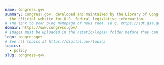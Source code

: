 ```yaml
---
name: Congress.gov
summary: Congress.gov, developed and maintained by the Library of Congress, is
  the official website for U.S. federal legislative information.
# The link to your blog homepage or news feed. (e.g. https://18f.gsa.gov/)
domain: https://www.congress.gov/
# Images must be uploaded in the /static/logos/ folder before they can be used here.
logo: congressgov
# See all topics at https://digital.gov/topics
topics:
  - policy
slug: congress-gov
---
```

